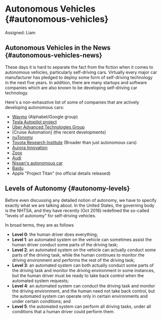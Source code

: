 # Autonomous Vehicles {#autonomous-vehicles}

Assigned: Liam

## Autonomous Vehicles in the News {#autonomous-vehicles-news}

These days it is hard to separate the fact from the fiction when it comes to autonomous vehicles, particularly self-driving cars. Virtually every major car manufacturer has pledged to deploy some form of self-driving technology in the next five years. In addition, there are many startups and software companies which are also known to be developing self-driving car technology.

Here's a non-exhaustive list of some of companies that are actively developing autonomous cars:

* [Waymo](https://waymo.com/) (Alphabet/Google group)
* [Tesla Autopilot project](https://www.tesla.com/en_CA/autopilot?redirect=no)
* [Uber Advanced Technologies Group](https://www.uber.com/info/atg/)
* [Cruise Automation] (the recent developments)
* [nuTonomy](http://nutonomy.com/)
* [Toyota Research Institute](http://www.tri.global/) (Broader than just autonomous cars)
* [Aurora Innovation](https://aurora.tech/)
* [Zoox](http://zoox.com/)
* [Audi](https://techcrunch.com/2017/06/06/audi-is-the-first-to-test-autonomous-vehicles-in-new-york/)
* [Nissan's autonomous car](https://www.nissanusa.com/blog/autonomous-drive-car)
* [Baidu](http://usa.baidu.com/adu/)
* Apple "Project Titan" (no official details released)

## Levels of Autonomy {#autonomy-levels}

Before even discussing any detailed notion of autonomy, we have to specify exactly what we are talking about. In the United States, the governing body is the NHTSA, and they have recently (Oct 2016) redefined the so-called "levels of autonomy" for self-driving vehicles. 

In broad terms, they are as follows


 * **Level 0**: the human driver does everything;
 * **Level 1**: an automated system on the vehicle can sometimes assist the human
driver conduct some parts of the driving task;
 * **Level 2**: an automated system on the vehicle can actually conduct some parts of the driving task, while the human continues to monitor the driving environment and performs the rest of the driving task;
 * **Level 3**: an automated system can both actually conduct some parts of the driving task and monitor the driving environment in some instances, but the human driver must be ready to take back control when the automated system requests;
 * **Level 4**: an automated system can conduct the driving task and monitor the driving environment, and the human need not take back control, but the automated system can operate only in certain environments and under certain conditions; and
 * **Level 5**: the automated system can perform all driving tasks, under all conditions that a human driver could perform them.
